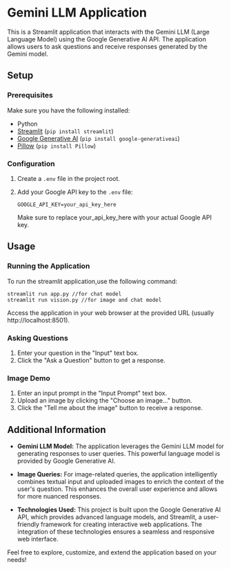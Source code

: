 # Gemini LLM Application

This is a Streamlit application that interacts with the Gemini LLM (Large Language Model) using the Google Generative AI API. The application allows users to ask questions and receive responses generated by the Gemini model.

## Setup

### Prerequisites

Make sure you have the following installed:

- Python
- [Streamlit](https://streamlit.io/) (`pip install streamlit`)
- [Google Generative AI](https://pypi.org/project/google-generativeai/) (`pip install google-generativeai`)
- [Pillow](https://pillow.readthedocs.io/en/stable/) (`pip install Pillow`)

### Configuration

1. Create a `.env` file in the project root.
2. Add your Google API key to the `.env` file:

   ```env
   GOOGLE_API_KEY=your_api_key_here
   ```
   Make sure to replace your_api_key_here with your actual Google API key.

## Usage

### Running the Application
To run the streamlit application,use the following command:
```
streamlit run app.py //for chat model
streamlit run vision.py //for image and chat model
```
Access the application in your web browser at the provided URL (usually http://localhost:8501).


### Asking Questions

1. Enter your question in the "Input" text box.
2. Click the "Ask a Question" button to get a response.

### Image Demo

1. Enter an input prompt in the "Input Prompt" text box.
2. Upload an image by clicking the "Choose an image..." button.
3. Click the "Tell me about the image" button to receive a response.


## Additional Information

- **Gemini LLM Model:**
  The application leverages the Gemini LLM model for generating responses to user queries. This powerful language model is provided by Google Generative AI.

- **Image Queries:**
  For image-related queries, the application intelligently combines textual input and uploaded images to enrich the context of the user's question. This enhances the overall user experience and allows for more nuanced responses.

- **Technologies Used:**
  This project is built upon the Google Generative AI API, which provides advanced language models, and Streamlit, a user-friendly framework for creating interactive web applications. The integration of these technologies ensures a seamless and responsive web interface.

Feel free to explore, customize, and extend the application based on your needs!


   
